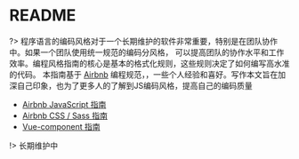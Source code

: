 # README

?> 程序语言的编码风格对于一个长期维护的软件非常重要，特别是在团队协作中。如果一个团队使用统一规范的编码分风格，
可以提高团队的协作水平和工作效率。编程风格指南的核心是基本的格式化规则，这些规则决定了如何编写高水准的代码。
本指南基于 [Airbnb](https://github.com/airbnb/) 编程规范，，一些个人经验和喜好。写作本文旨在加深自己印象，也为了更多人的了解到JS编码风格，提高自己的编码质量


 * [Airbnb JavaScript 指南](/StyleGuide/JavaScript.md)
 * [Airbnb CSS / Sass 指南](/StyleGuide/CSS.md)
 * [Vue-component 指南](/StyleGuide/Vue-component.md)

!> 长期维护中
